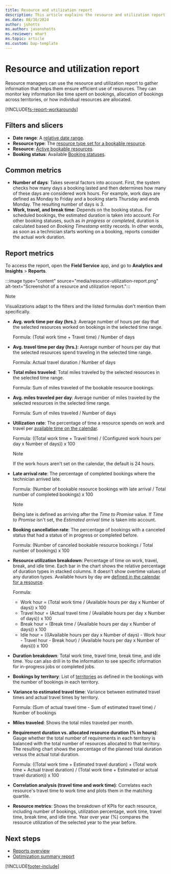 ```yaml
---
title: Resource and utilization report
description: This article explains the resource and utilization report in Field Service and the charts and visual used in that report.
ms.date: 08/30/2024
author: jshotts
ms.author: jasonshotts
ms.reviewer: mhart
ms.topic: article
ms.custom: bap-template
---
```


# Resource and utilization report

Resource managers can use the resource and utilization report to gather information that helps them ensure efficient use of resources. They can monitor key information like time spent on bookings, allocation of bookings across territories, or how individual resources are allocated.

[!INCLUDE[fs-report-workarounds](../includes/fs-report-workarounds.md)]

## Filters and slicers

- **Date range**: A [relative date range](/power-bi/visuals/desktop-slicer-filter-date-range).
- **Resource type**: The [resource type set for a bookable resource](set-up-bookable-resources.md).
- **Resource**: [Active bookable resources](set-up-bookable-resources.md).
- **Booking status**: Available [Booking statuses](set-up-booking-statuses.md).

## Common metrics

- **Number of days**: Takes several factors into account. First, the system checks how many days a booking lasted and then determines how many of these days are considered work hours. For example, work days are defined as Monday to Friday and a booking starts Thursday and ends Monday. The resulting number of days is 3.
- **Work, travel, and break time**: Depends on the booking status. For scheduled bookings, the estimated duration is taken into account. For other booking statuses, such as *in progress* or *completed*, duration is calculated based on *Booking Timestamp* entity records. In other words, as soon as a technician starts working on a booking, reports consider the actual work duration.

## Report metrics

To access the report, open the **Field Service** app, and go to **Analytics and Insights** > **Reports**.

:::image type="content" source="media/resource-utilization-report.png" alt-text="Screenshot of a resource and utilization report.":::

> [!NOTE]
> Visualizations adapt to the filters and the listed formulas don't mention them specifically.

- **Avg. work time per day (hrs.)**: Average number of hours per day that the selected resources worked on bookings in the selected time range.

  Formula: (Total work time + Travel time) / Number of days

- **Avg. travel time per day (hrs.)**: Average number of hours per day that the selected resources spend traveling in the selected time range.

  Formula: Actual travel duration / Number of days

- **Total miles traveled**: Total miles traveled by the selected resources in the selected time range.

  Formula: Sum of miles traveled of the bookable resource bookings.

- **Avg. miles traveled per day**: Average number of miles traveled by the selected resources in the selected time range.

  Formula: Sum of miles traveled / Number of days

- **Utilization rate**: The percentage of time a resource spends on work and travel per [available time on the calendar](calendar-resource.md).

  Formula: ((Total work time + Travel time) / (Configured work hours per day x Number of days)) x 100

  > [!NOTE]
  > If the work hours aren't set on the calendar, the default is 24 hours.

- **Late arrival rate**: The percentage of completed bookings where the technician arrived late.

  Formula: (Number of bookable resource bookings with late arrival / Total number of completed bookings) x 100

  > [!NOTE]
  > Being late is defined as arriving after the *Time to Promise* value. If *Time to Promise* isn't set, the *Estimated arrival time* is taken into account.

- **Booking cancellation rate**: The percentage of bookings with a canceled status that had a status of in progress or completed before.

  Formula: (Number of canceled bookable resource bookings / Total number of bookings) x 100

- **Resource utilization breakdown**: Percentage of time on work, travel, break, and idle time. Each bar in the chart shows the relative percentage of duration types in stacked columns. It doesn't show overtime values of any duration types. Available hours by day are [defined in the calendar for a resource](calendar-resource.md).

  Formula:

  - Work hour = (Total work time / (Available hours per day x Number of days)) x 100
  - Travel hour = (Actual travel time / (Available hours per day x Number of days)) x 100
  - Break hour = (Break time / (Available hours per day x Number of days)) x 100
  - Idle hour = (((Available hours per day x Number of days) - Work hour - Travel hour - Break hour) / (Available hours per day x Number of days))) x 100

- **Duration breakdown**: Total work time, travel time, break time, and idle time. You can also drill in to the information to see specific information for in-progress jobs or completed jobs.

- **Bookings by territory**: List of [territories](set-up-territories.md) as defined in the bookings with the number of bookings in each territory.

- **Variance to estimated travel time**: Variance between estimated travel times and actual travel times by territory.

  Formula: (Sum of actual travel time - Sum of estimated travel time) / Number of bookings

- **Miles traveled**: Shows the total miles traveled per month.

- **Requirement duration vs. allocated resource duration (% in hours)**: Gauge whether the total number of requirements in each territory is balanced with the total number of resources allocated to that territory. The resulting chart shows the percentage of the planned total duration versus the actual total duration.

  Formula: ((Total work time + Estimated travel duration) + (Total work time + Actual travel duration) / (Total work time + Estimated or actual travel duration)) x 100

- **Correlation analysis (travel time and work time)**: Correlates each resource's travel time to work time and plots them in the matching quartile.

- **Resource metrics**: Shows the breakdown of KPIs for each resource, including number of bookings, utilization percentage, work time, travel time, break time, and idle time. Year over year (%) compares the resource utilization of the selected year to the year before.

## Next steps

- [Reports overview](reports.md)
- [Optimization summary report](rso-optimization-summary-report.md)

[!INCLUDE[footer-include](../includes/footer-banner.md)]
